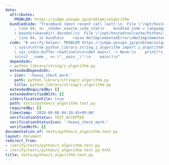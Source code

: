 ```yaml
---
data:
  attributes:
    PROBLEM: https://judge.yosupo.jp/problem/zalgorithm
  bundledCode: "Traceback (most recent call last):\n  File \"/opt/hostedtoolcache/Python/3.8.5/x64/lib/python3.8/site-packages/onlinejudge_verify/documentation/build.py\"\
    , line 64, in _render_source_code_stat\n    bundled_code = language.bundle(stat.path,\
    \ basedir=basedir).decode()\n  File \"/opt/hostedtoolcache/Python/3.8.5/x64/lib/python3.8/site-packages/onlinejudge_verify/languages/python.py\"\
    , line 84, in bundle\n    raise NotImplementedError\nNotImplementedError\n"
  code: "# verify-helper: PROBLEM https://judge.yosupo.jp/problem/zalgorithm\nimport\
    \ sys\n\nfrom python_library.string.z_algorithm import z_algorithm\n\ninput =\
    \ sys.stdin.buffer.readline\n\n\ndef main() -> None:\n    print(*z_algorithm(input().strip()))\n\
    \n\nif __name__ == \"__main__\":\n    main()\n"
  dependsOn:
  - python_library/string/z_algorithm.py
  extendedDependsOn:
  - icon: ':heavy_check_mark:'
    path: python_library/string/z_algorithm.py
    title: python_library/string/z_algorithm.py
  extendedRequiredBy: []
  extendedVerifiedWith: []
  isVerificationFile: true
  path: tests/python/z_algorithm.test.py
  requiredBy: []
  timestamp: '2020-09-08 04:10:45+09:00'
  verificationStatus: TEST_ACCEPTED
  verificationStatusIcon: ':heavy_check_mark:'
  verifiedWith: []
documentation_of: tests/python/z_algorithm.test.py
layout: document
redirect_from:
- /verify/tests/python/z_algorithm.test.py
- /verify/tests/python/z_algorithm.test.py.html
title: tests/python/z_algorithm.test.py
---
```

